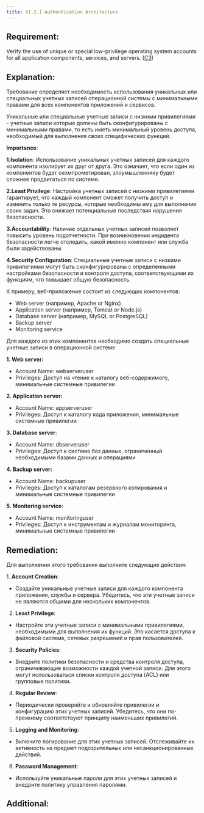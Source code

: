 ```yaml
---
title: V1.2.1 Authentication Architecture
---
```




## Requirement:

Verify the use of unique or special low-privilege operating system accounts for all application components, services, and servers. ([C3]([https://owasp.org/www-project-proactive-controls/#div-numbering](https://owasp.org/www-project-proactive-controls/#div-numbering)))

## Explanation:

Требование определяет необходимость использования уникальных или специальных учетных записей операционной системы с минимальными правами для всех компонентов приложений и сервисов. 

Уникальные или специальные учетные записи с низкими привилегиями - учетные записи которые должны быть сконфигурированы с минимальными правами, то есть иметь минимальный уровень доступа, необходимый для выполнения своих специфических функций.

**Importance**:

**1.Isolation**: Использование уникальных учетных записей для каждого компонента изолирует их друг от друга. Это означает, что если один из компонентов будет скомпрометирован, злоумышленнику будет сложнее продвигаться по системе.

**2.Least Privilege**: Настройка учетных записей с низкими привилегиями гарантирует, что каждый компонент сможет получить доступ и изменить только те ресурсы, которые необходимы ему для выполнения своих задач. Это снижает потенциальные последствия нарушения безопасности.

**3.Accountability**: Наличие отдельных учетных записей позволяет повысить уровень подотчетности. При возникновении инцидента безопасности легче отследить, какой именно компонент или служба были задействованы.

**4.Security Configuration**: Специальные учетные записи с низкими привилегиями могут быть сконфигурированы с определенными настройками безопасности и контроля доступа, соответствующими их функциям, что повышает общую безопасность.


К примеру, веб-приложение состоит из следующих компонентов:

- Web server (например, Apache or Nginx)
- Application server (например, Tomcat or Node.js)
- Database server (например, MySQL or PostgreSQL)
- Backup server
- Monitoring service


Для каждого из этих компонентов необходимо создать специальные учетные записи в операционной системе.

**1. Web server:**

- Account Name: webserveruser
- Privileges: Доступ на чтение к каталогу веб-содержимого, минимальные системные привилегии


**2. Application server:**

- Account Name: appserveruser
- Privileges: Доступ к каталогу кода приложения, минимальные системные привилегии


**3. Database server**:

- Account Name: dbserveruser
- Privileges: Доступ к системе баз данных, ограниченный необходимыми базами данных и операциями


**4. Backup server:**

- Account Name: backupuser
- Privileges: Доступ к каталогам резервного копирования и минимальные системные привилегии


**5. Monitoring service:**

- Account Name: monitoringuser
- Privileges: Доступ к инструментам и журналам мониторинга, минимальные системные привилегии


## Remediation:

Для выполнения этого требования выполните следующие действия:

1. **Account Creation**:

- Создайте уникальные учетные записи для каждого компонента приложения, службы и сервера. Убедитесь, что эти учетные записи не являются общими для нескольких компонентов.


2. **Least Privilege**:

- Настройте эти учетные записи с минимальными привилегиями, необходимыми для выполнения их функций. Это касается доступа к файловой системе, сетевых разрешений и прав пользователей.


3. **Security Policies**:

- Внедрите политики безопасности и средства контроля доступа, ограничивающие возможности каждой учетной записи. Для этого могут использоваться списки контроля доступа (ACL) или групповые политики.


4. **Regular Review**:

- Периодически проверяйте и обновляйте привилегии и конфигурацию этих учетных записей. Убедитесь, что они по-прежнему соответствуют принципу наименьших привилегий.


5. **Logging and Monitoring**:

- Включите логирование для этих учетных записей. Отслеживайте их активность на предмет подозрительных или несанкционированных действий.


6. **Password Management**:

- Используйте уникальные пароли для этих учетных записей и внедрите политику управления паролями.


## Additional:

